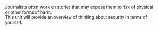 Journalists often work on stories that may expose them to risk of physical or other forms of harm.
<br>
This unit will provide an overview of thinking about security in terms of yourself. 